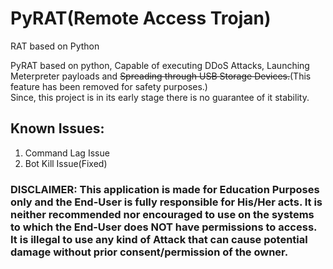 # PyRAT(Remote Access Trojan)
RAT based on Python

PyRAT based on python, Capable of executing DDoS Attacks, Launching Meterpreter payloads and ~~Spreading through USB Storage Devices.~~(This feature has been removed for safety purposes.)  
Since, this project is in its early stage there is no guarantee of it stability.

## Known Issues:  
1. Command Lag Issue  
2. Bot Kill Issue(Fixed)  

### DISCLAIMER: This application is made for Education Purposes only and the End-User is fully responsible for His/Her acts. It is neither recommended nor encouraged to use on the systems to which the End-User does NOT have permissions to access. It is illegal to use any kind of Attack that can cause potential damage without prior consent/permission of the owner.
